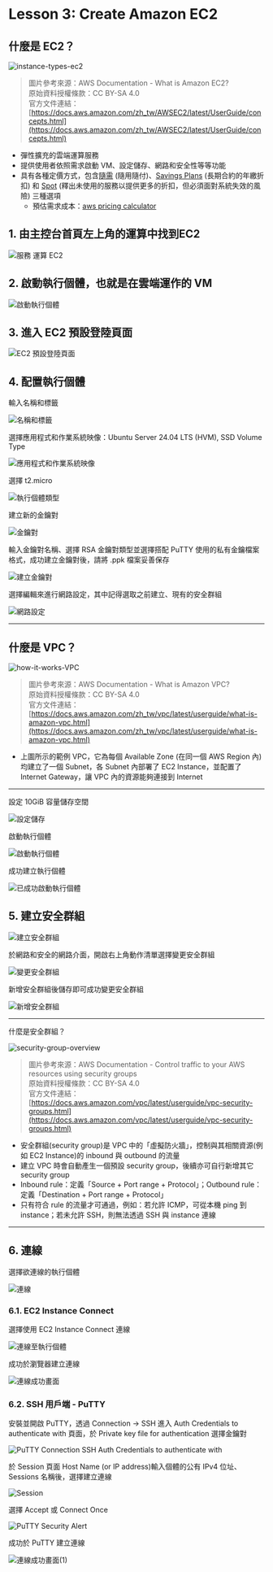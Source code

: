 # Lesson 3: Create Amazon EC2

## 什麼是 EC2？

![instance-types-ec2](https://github.com/user-attachments/assets/6f5a43d0-43f9-4c24-b42f-0c3c6644898a)
> 圖片參考來源：AWS Documentation - What is Amazon EC2?  
> 原始資料授權條款：CC BY-SA 4.0  
> 官方文件連結：[https://docs.aws.amazon.com/zh_tw/AWSEC2/latest/UserGuide/concepts.html](https://docs.aws.amazon.com/zh_tw/AWSEC2/latest/UserGuide/concepts.html)

* 彈性擴充的雲端運算服務
* 提供使用者依照需求啟動 VM、設定儲存、網路和安全性等等功能
* 具有各種定價方式，包含[隨需](https://aws.amazon.com/tw/ec2/pricing/on-demand/) (隨用隨付)、[Savings Plans](https://aws.amazon.com/tw/savingsplans/compute-pricing/) (長期合約的年繳折扣) 和 [Spot](https://aws.amazon.com/tw/ec2/spot/pricing/) (釋出未使用的服務以提供更多的折扣，但必須面對系統失效的風險) 三種選項
  * 預估需求成本：[aws pricing calculator](https://calculator.aws/#/)

## 1. 由主控台首頁左上角的運算中找到EC2

![服務 運算 EC2](https://github.com/user-attachments/assets/1b64d438-d38c-4862-9c1f-e349e245f560)

## 2. 啟動執行個體，也就是在雲端運作的 VM

![啟動執行個體](https://github.com/user-attachments/assets/b458b89a-d2f3-4416-b329-23a1321b15d7)

## 3. 進入 EC2 預設登陸頁面

![EC2 預設登陸頁面](https://github.com/user-attachments/assets/7dd1e5da-a113-475a-9fdd-715f720c9920)

## 4. 配置執行個體

輸入名稱和標籤

![名稱和標籤](https://github.com/user-attachments/assets/5f29e5ad-b8bc-44c7-9c55-454594ceeb1c)

選擇應用程式和作業系統映像：Ubuntu Server 24.04 LTS (HVM), SSD Volume Type

![應用程式和作業系統映像](https://github.com/user-attachments/assets/9149f419-82e8-49b7-a69e-3622a0ba3fb2)

選擇 t2.micro

![執行個體類型](https://github.com/user-attachments/assets/be0861da-f14f-4850-addd-4fe9dbcfae31)

建立新的金鑰對

![金鑰對](https://github.com/user-attachments/assets/85ab28b5-d150-4024-81f4-4aa229362265)

輸入金鑰對名稱、選擇 RSA 金鑰對類型並選擇搭配 PuTTY 使用的私有金鑰檔案格式，成功建立金鑰對後，請將 .ppk 檔案妥善保存

![建立金鑰對](https://github.com/user-attachments/assets/d6280f70-86be-4d0c-a25e-3e7f7af1ef02)

選擇編輯來進行網路設定，其中記得選取之前建立、現有的安全群組

![網路設定](https://github.com/user-attachments/assets/f27ab17f-8b20-44f8-b751-6d7bf6c3d380)

---

## 什麼是 VPC？

![how-it-works-VPC](https://github.com/user-attachments/assets/f0b8f5e6-67f0-4ca5-9765-e95168e64f45)
> 圖片參考來源：AWS Documentation - What is Amazon VPC?  
> 原始資料授權條款：CC BY-SA 4.0  
> 官方文件連結：[https://docs.aws.amazon.com/zh_tw/vpc/latest/userguide/what-is-amazon-vpc.html](https://docs.aws.amazon.com/zh_tw/vpc/latest/userguide/what-is-amazon-vpc.html)  

* 上圖所示的範例 VPC，它為每個 Available Zone (在同一個 AWS Region 內) 均建立了一個 Subnet，各 Subnet 內部署了 EC2 Instance，並配置了 Internet Gateway，讓 VPC 內的資源能夠連接到 Internet

---

設定 10GiB 容量儲存空間

![設定儲存](https://github.com/user-attachments/assets/939e578e-218e-48cd-86db-5fdc7fb468ac)

啟動執行個體

![啟動執行個體](https://github.com/user-attachments/assets/54f94d45-9653-478a-b42a-c7e2597ca4ae)

成功建立執行個體

![已成功啟動執行個體](https://github.com/user-attachments/assets/28fed2de-d461-470a-8bc3-527d30915ec7)

## 5. 建立安全群組

![建立安全群組](https://github.com/user-attachments/assets/35cbfcea-41e7-42e1-9482-bb13e994563d)

於網路和安全的網路介面，開啟右上角動作清單選擇變更安全群組

![變更安全群組](https://github.com/user-attachments/assets/4e875ff0-f023-4024-bbce-3dc853398a91)

新增安全群組後儲存即可成功變更安全群組

![新增安全群組](https://github.com/user-attachments/assets/244defd7-006a-4827-9316-ad807b26bebf)

---

什麼是安全群組？

![security-group-overview](https://github.com/user-attachments/assets/cd86a576-0b9d-403a-8cbe-8a88bf8ef4f1)

> 圖片參考來源：AWS Documentation - Control traffic to your AWS resources using security groups  
> 原始資料授權條款：CC BY-SA 4.0  
> 官方文件連結：[https://docs.aws.amazon.com/vpc/latest/userguide/vpc-security-groups.html](https://docs.aws.amazon.com/vpc/latest/userguide/vpc-security-groups.html)  

* 安全群組(security group)是 VPC 中的「虛擬防火牆」，控制與其相關資源(例如 EC2 Instance)的 inbound 與 outbound 的流量
* 建立 VPC 時會自動產生一個預設 security group，後續亦可自行新增其它 security group  
* Inbound rule：定義「Source + Port range + Protocol」；Outbound rule：定義「Destination + Port range + Protocol」
* 只有符合 rule 的流量才可通過，例如：若允許 ICMP，可從本機 ping 到 instance；若未允許 SSH，則無法透過 SSH 與 instance 連線  

---

## 6. 連線

選擇欲連線的執行個體

![連線](https://github.com/user-attachments/assets/456538c3-829b-4886-b370-174c542aed81)

### 6.1. EC2 Instance Connect

選擇使用 EC2 Instance Connect 連線

![連線至執行個體](https://github.com/user-attachments/assets/0c5580b3-eca4-4c2a-951d-4f6fdea80f3e)

成功於瀏覽器建立連線

![連線成功畫面](https://github.com/user-attachments/assets/b14f3b94-5453-4767-b155-526e8dcefffe)

### 6.2. SSH 用戶端 - PuTTY

安裝並開啟 PuTTY，透過 Connection -> SSH 進入 Auth Credentials to authenticate with 頁面，於 Private key file for authentication 選擇金鑰對

![PuTTY Connection SSH Auth Credentials to authenticate with](https://github.com/user-attachments/assets/501d6b48-223b-4339-9b6d-9b9b90b7da60)

於 Session 頁面 Host Name (or IP address)輸入個體的公有 IPv4 位址、Sessions 名稱後，選擇建立連線

![Session](https://github.com/user-attachments/assets/5704043d-3d75-4c05-9c01-2c0bafab33e5)

選擇 Accept 或 Connect Once

![PuTTY Security Alert](https://github.com/user-attachments/assets/edc46371-82fe-4183-b25d-4301630277b8)

成功於 PuTTY 建立連線

![連線成功畫面(1)](https://github.com/user-attachments/assets/90a2bc0a-490b-40c3-b304-8a2199b5b614)
